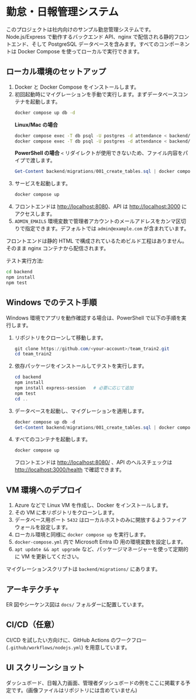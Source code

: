 # 勤怠・日報管理システム

このプロジェクトは社内向けのサンプル勤怠管理システムです。Node.js/Express で動作するバックエンド API、nginx で配信される静的フロントエンド、そして PostgreSQL データベースを含みます。すべてのコンポーネントは Docker Compose を使ってローカルで実行できます。

## ローカル環境のセットアップ

1. Docker と Docker Compose をインストールします。
2. 初回起動時にマイグレーションを手動で実行します。まずデータベースコンテナを起動します。
   ```bash
   docker compose up db -d
   ```
   **Linux/Mac の場合**
   ```bash
   docker compose exec -T db psql -U postgres -d attendance < backend/migrations/001_create_tables.sql
   docker compose exec -T db psql -U postgres -d attendance < backend/migrations/002_seed_admin.sql
   ```
   **PowerShell の場合**
   `<` リダイレクトが使用できないため、ファイル内容をパイプで渡します。
   ```powershell
   Get-Content backend/migrations/001_create_tables.sql | docker compose exec -T db psql -U postgres -d attendance
   ```
3. サービスを起動します。
   ```bash
   docker compose up
   ```
4. フロントエンドは <http://localhost:8080>、API は <http://localhost:3000> にアクセスします。
5. `ADMIN_EMAILS` 環境変数で管理者アカウントのメールアドレスをカンマ区切りで指定できます。デフォルトでは `admin@example.com` が含まれています。

フロントエンドは静的 HTML で構成されているためビルド工程はありません。そのまま nginx コンテナから配信されます。

テスト実行方法:
```bash
cd backend
npm install
npm test
```

## Windows でのテスト手順

Windows 環境でアプリを動作確認する場合は、PowerShell で以下の手順を実行します。

1. リポジトリをクローンして移動します。
   ```powershell
   git clone https://github.com/<your-account>/team_train2.git
   cd team_train2
   ```
2. 依存パッケージをインストールしてテストを実行します。
   ```powershell
   cd backend
   npm install
   npm install express-session   # 必要に応じて追加
   npm test
   cd ..
   ```
3. データベースを起動し、マイグレーションを適用します。
   ```powershell
   docker compose up db -d
   Get-Content backend/migrations/001_create_tables.sql | docker compose exec -T db psql -U postgres -d attendance
   ```
4. すべてのコンテナを起動します。
   ```powershell
   docker compose up
   ```
   フロントエンドは <http://localhost:8080/> 、API のヘルスチェックは <http://localhost:3000/health> で確認できます。

## VM 環境へのデプロイ

1. Azure などで Linux VM を作成し、Docker をインストールします。
2. その VM に本リポジトリをクローンします。
3. データベース用ポート `5432` はローカルホストのみに開放するようファイアウォールを設定します。
4. ローカル環境と同様に `docker compose up` を実行します。
5. `docker-compose.yml` 内で Microsoft Entra ID 用の環境変数を設定します。
6. `apt update && apt upgrade` など、パッケージマネージャーを使って定期的に VM を更新してください。

マイグレーションスクリプトは `backend/migrations/` にあります。

## アーキテクチャ

ER 図やシーケンス図は `docs/` フォルダーに配置しています。

## CI/CD（任意）

CI/CD を試したい方向けに、GitHub Actions のワークフロー (`.github/workflows/nodejs.yml`) を用意しています。

## UI スクリーンショット

ダッシュボード、日報入力画面、管理者ダッシュボードの例をここに掲載する予定です。(画像ファイルはリポジトリには含めていません)
